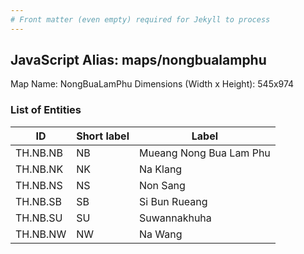 ```yaml
---
# Front matter (even empty) required for Jekyll to process
---
```


## JavaScript Alias: maps/nongbualamphu

Map Name: NongBuaLamPhu
Dimensions (Width x Height): 545x974

### List of Entities

| ID       | Short label | Label                   |
| -------- | ----------- | ----------------------- |
| TH.NB.NB | NB          | Mueang Nong Bua Lam Phu |
| TH.NB.NK | NK          | Na Klang                |
| TH.NB.NS | NS          | Non Sang                |
| TH.NB.SB | SB          | Si Bun Rueang           |
| TH.NB.SU | SU          | Suwannakhuha            |
| TH.NB.NW | NW          | Na Wang                 |
